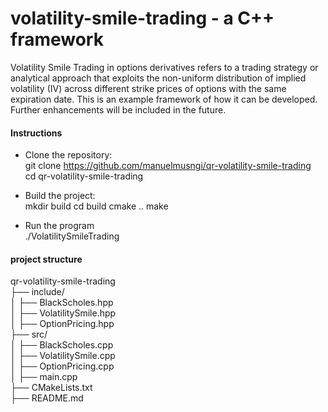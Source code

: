 # volatility-smile-trading - a C++ framework
Volatility Smile Trading in options derivatives refers to a trading strategy or analytical approach that exploits the non-uniform distribution of implied volatility (IV) across different strike prices of options with the same expiration date. This is an example framework of how it can be developed. Further enhancements will be included in the future.

#### Instructions
- Clone the repository:\
  git clone https://github.com/manuelmusngi/qr-volatility-smile-trading \
  cd qr-volatility-smile-trading
  
- Build the project:\
  mkdir build
  cd build
  cmake ..
  make

- Run the program\
  ./VolatilitySmileTrading

#### project structure 
qr-volatility-smile-trading\
├── include/\
│   ├── BlackScholes.hpp\
│   ├── VolatilitySmile.hpp\
│   ├── OptionPricing.hpp\
├── src/\
│   ├── BlackScholes.cpp\
│   ├── VolatilitySmile.cpp\
│   ├── OptionPricing.cpp\
│   ├── main.cpp\
├── CMakeLists.txt\
├── README.md
